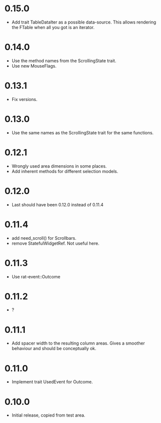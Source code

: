 # 0.15.0

* Add trait TableDataIter as a possible data-source.
  This allows rendering the FTable when all you got is an iterator.

# 0.14.0

* Use the method names from the ScrollingState trait.
* Use new MouseFlags.

# 0.13.1

* Fix versions.

# 0.13.0

* Use the same names as the ScrollingState trait for the same functions.

# 0.12.1

* Wrongly used area dimensions in some places.
* Add inherent methods for different selection models.

# 0.12.0

* Last should have been 0.12.0 instead of 0.11.4

# 0.11.4

* add need_scroll() for Scrollbars.
* remove StatefulWidgetRef. Not useful here.

# 0.11.3

* Use rat-event::Outcome

# 0.11.2

* ?

# 0.11.1

* Add spacer width to the resulting column areas.
  Gives a smoother behaviour and should be conceptually ok.

# 0.11.0

* Implement trait UsedEvent for Outcome.

# 0.10.0

* Initial release, copied from test area.